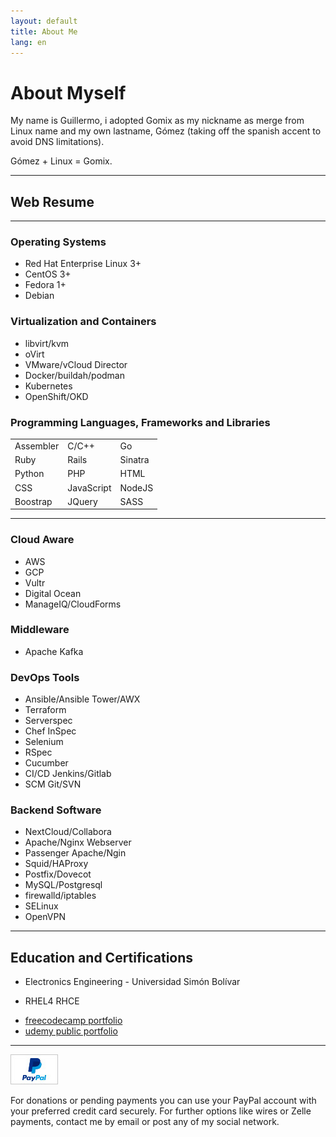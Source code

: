 ```yaml
---
layout: default
title: About Me
lang: en
---
```

# About Myself

My name is Guillermo, i adopted Gomix as my nickname as merge from Linux name and my own lastname, Gómez (taking off the spanish accent to avoid DNS limitations).

Gómez + Linux = Gomix.

<hr />

## Web Resume

<hr />

<!-- First Rowd -->
<div class="row">
<!-- First Column -->
<div class="col"> 
<h3>Operating Systems</h3>
<ul>
<li>Red Hat Enterprise Linux 3+</li>
<li>CentOS 3+</li>
<li>Fedora 1+</li>
<li>Debian</li>
</ul>
</div>
 
<!-- Second Column -->
<div class="col"> 
<h3>Virtualization and Containers</h3>
<ul>
  <li>libvirt/kvm</li>
  <li>oVirt</li>
  <li>VMware/vCloud Director</li>
  <li>Docker/buildah/podman</li>
  <li>Kubernetes</li>
  <li>OpenShift/OKD</li>
</ul>
</div>

<!-- Third Column -->
<div class="col"> 
  <h3>Programming Languages, Frameworks and Libraries</h3>
  <div class="table-responsive-sm">
  <table class="table-dark table-hover table-striped">
  <tr>
    <td>Assembler</td>
    <td>C/C++</td>
    <td>Go</td>
  </tr>

  <tr>
    <td>Ruby</td>
    <td>Rails</td>
    <td>Sinatra</td>
  </tr>

  <tr>
    <td>Python</td>
    <td>PHP</td>
    <td>HTML</td>
  </tr>

  <tr>
    <td>CSS</td>
    <td>JavaScript</td>
    <td>NodeJS</td>
  </tr>

  <tr>
    <td>Boostrap</td>
    <td>JQuery</td>
    <td>SASS</td>
  </tr>
  </table>
  </div>

</div>
</div>

<hr />
 
<!-- Second Row -->
<div class="row">
 <!-- First Column -->
 <div class="col"> 
  <h3>Cloud Aware</h3>
  <ul>
   <li>AWS</li>
   <li>GCP</li>
   <li>Vultr</li>
   <li>Digital Ocean</li>
   <li>ManageIQ/CloudForms</li>
  </ul>

  <h3>Middleware</h3>
  <ul><li>Apache Kafka</li></ul>
 </div> 

 <!-- Second Column -->
 <div class="col"> 
  <h3>DevOps Tools</h3>
  <ul>
   <li>Ansible/Ansible Tower/AWX</li>
   <li>Terraform</li>
   <li>Serverspec</li>
   <li>Chef InSpec</li>
   <li>Selenium</li>
   <li>RSpec</li>
   <li>Cucumber</li>
   <li>CI/CD Jenkins/Gitlab</li>
   <li>SCM Git/SVN</li>
  </ul>
 </div> 

 <!-- Third Column -->
 <div class="col"> 
  <h3>Backend Software</h3>
  <ul>
   <li>NextCloud/Collabora</li>
   <li>Apache/Nginx Webserver</li>
   <li>Passenger Apache/Ngin</li>
   <li>Squid/HAProxy</li>
   <li>Postfix/Dovecot</li>
   <li>MySQL/Postgresql</li>
   <li>firewalld/iptables</li>
   <li>SELinux</li>
   <li>OpenVPN</li>
  </ul>
 </div> 
</div> 

<hr />

## Education and Certifications

<!-- Third Row -->
<div class="row">
 <!-- First Column -->
 <div class="col"> 
  <ul>
   <li>Electronics Engineering - Universidad Simón Bolívar</li>
  </ul>
 </div> 
 <!-- Second Column -->
 <div class="col"> 
  <ul>
   <li>RHEL4 RHCE</li>
  </ul>

 </div> 
 <!-- Third Column -->
 <div class="col"> 
  <ul>
   <li><a href="https://www.freecodecamp.org/gomix">freecodecamp portfolio</a></li>
   <li><a href="https://www.udemy.com/user/guillermo-gomez-52/">udemy public portfolio</a></li>
  </ul>

 </div> 
</div>

<hr />

<!-- Grid row -->
<div class="row">

  <div class="col text-center">
  </div>

  <!-- Grid column -->
  <div class="ml-3 mr-3 mb-0 pb-0">
   <a href="https://www.paypal.me/ggomix">
      <img class="img-fluid img-thumbnail float-right mr-3" 
           src="/assets/images/paypal/paypal-logo/vertical/pp_cc_mark_37x23.jpg" 
           alt="paypal.me" /></a>
   <p>For donations or pending payments you can use your PayPal account with your preferred credit card securely. For further options like wires or Zelle payments, contact me by email or post any of my social network.</p>
  </div>

</div>

